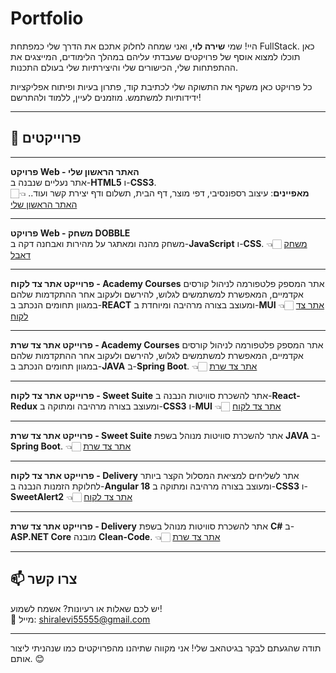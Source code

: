 # Portfolio
היי! שמי **שירה לוי**, ואני שמחה לחלוק אתכם את הדרך שלי כמפתחת FullStack. כאן תוכלו למצוא אוסף של פרויקטים שעבדתי עליהם במהלך הלימודים, המייצגים את ההתפתחות שלי, הכישורים שלי והיצירתיות שלי בעולם התכנות.

כל פרויקט כאן משקף את התשוקה שלי לכתיבת קוד, פתרון בעיות ופיתוח אפליקציות ידידותיות למשתמש. מוזמנים לעיין, ללמוד ולהתרשם!

---

## 📂 פרוייקטים 

---
 **פרויקט Web - האתר הראשון שלי**  
   אתר נעליים שנבנה ב-**HTML5** ו-**CSS3**.  
   **מאפיינים**: עיצוב רספונסיבי, דפי מוצר, דף הבית, תשלום ודף יצירת קשר ועוד.. 
👈🏻 [האתר הראשון שלי](https://github.com/shiraLevi123/Shoes-website)

---
 **פרויקט Web - משחק DOBBLE**  
  משחק מהנה ומאתגר על מהירות ואבחנה דקה ב-**JavaScript** ו-**CSS**.
👈🏻 [משחק דאבל](https://github.com/shiraLevi123/Double-game)


---

**פרוייקט אתר צד לקוח - Academy Courses**
  אתר המספק פלטפורמה לניהול קורסים אקדמיים, המאפשרת למשתמשים לגלוש, להירשם ולעקוב אחר ההתקדמות שלהם במגוון תחומים הנכתב ב-**REACT** ומעוצב בצורה מרהיבה ומיוחדת ב-**MUI**
👈🏻 [אתר צד לקוח](https://github.com/shiraLevi123/Project-Courses-and-Categories-REACT)

---
**פרוייקט אתר צד שרת - Academy Courses**
  אתר המספק פלטפורמה לניהול קורסים אקדמיים, המאפשרת למשתמשים לגלוש, להירשם ולעקוב אחר ההתקדמות שלהם במגוון תחומים הנכתב ב-**JAVA** ב-**Spring Boot**. 
👈🏻 [אתר צד שרת](https://github.com/shiraLevi123/Project-Courses-and-Categories-JAVA)

---
**פרוייקט אתר צד לקוח - Sweet Suite**
  אתר להשכרת סוויטות הנבנה ב-**React-Redux** ומעוצב בצורה מרהיבה ומתוקה ב-**CSS3** ו-**MUI**
👈🏻 [אתר צד לקוח](https://github.com/shiraLevi123/Project-Sweet-Suite-React-Redux)

---
**פרוייקט אתר צד שרת - Sweet Suite**
  אתר להשכרת סוויטות מנוהל בשפת **JAVA** ב-**Spring Boot**.
👈🏻 [אתר צד שרת](https://github.com/shiraLevi123/Project-Sweet-Suite-JAVA)

---
**פרוייקט אתר צד לקוח -  Delivery**
  אתר לשליחים למציאת המסלול הקצר ביותר לחלוקת הזמנות הנבנה ב-**Angular 18** ומעוצב בצורה מרהיבה ומתוקה ב-**CSS3** ו-**SweetAlert2**
👈🏻 [אתר צד לקוח](https://github.com/shiraLevi123/Project-Delivery---Angular/blob/main/README.md)

---
**פרוייקט אתר צד שרת - Delivery**
  אתר להשכרת סוויטות מנוהל בשפת **C#** ב-**ASP.NET Core** מובנה **Clean-Code**.
👈🏻 [אתר צד שרת](https://github.com/shiraLevi123/Project-Delivery-C-Sharp/tree/main)

---
## 📫 צרו קשר
יש לכם שאלות או רעיונות? אשמח לשמוע!  
📧 מייל: shiralevi55555@gmail.com  

---

תודה שהגעתם לבקר בגיטהאב שלי! אני מקווה שתיהנו מהפרויקטים כמו שנהניתי ליצור אותם. 😊
